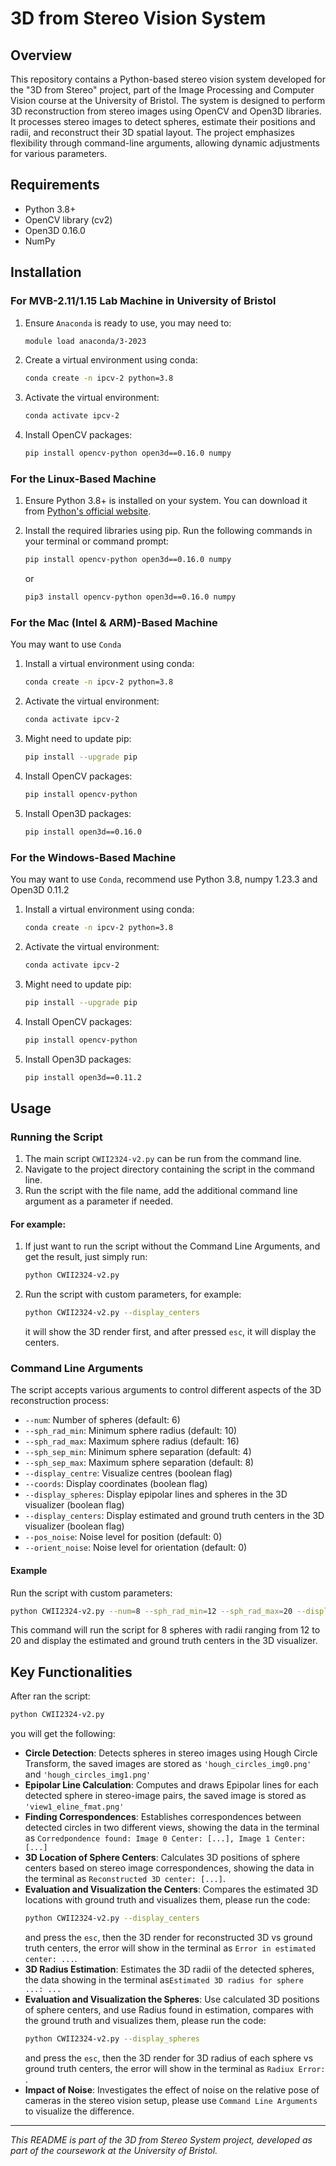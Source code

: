 # 3D from Stereo Vision System

## Overview
This repository contains a Python-based stereo vision system developed for the "3D from Stereo" project, part of the Image Processing and Computer Vision course at the University of Bristol. The system is designed to perform 3D reconstruction from stereo images using OpenCV and Open3D libraries. It processes stereo images to detect spheres, estimate their positions and radii, and reconstruct their 3D spatial layout. The project emphasizes flexibility through command-line arguments, allowing dynamic adjustments for various parameters.

## Requirements
- Python 3.8+ 
- OpenCV library (cv2) 
- Open3D 0.16.0 
- NumPy 

## Installation
### For MVB-2.11/1.15 Lab Machine in University of Bristol
1. Ensure ```Anaconda``` is ready to use, you may need to:
   ```bash
   module load anaconda/3-2023
   ```
2. Create a virtual environment using conda:  
   ```bash
   conda create -n ipcv-2 python=3.8
   ```
3. Activate the virtual environment:  
   ```bash
   conda activate ipcv-2
   ```
4. Install OpenCV packages:  
   ```bash
   pip install opencv-python open3d==0.16.0 numpy
   ```

### For the Linux-Based Machine
1. Ensure Python 3.8+ is installed on your system. You can download it from [Python's official website](https://www.python.org/downloads/).

2. Install the required libraries using pip. Run the following commands in your terminal or command prompt:

    ```bash
    pip install opencv-python open3d==0.16.0 numpy
    ```
   or  
    ```bash
   pip3 install opencv-python open3d==0.16.0 numpy
    ```

### For the Mac (Intel & ARM)-Based Machine
You may want to use ```Conda```  
1. Install a virtual environment using conda:  
    ```bash 
   conda create -n ipcv-2 python=3.8
   ```  
2. Activate the virtual environment:  
    ```bash
    conda activate ipcv-2
   ```  
3. Might need to update pip:  
    ```bash
    pip install --upgrade pip
    ```  
4. Install OpenCV packages:  
    ```bash
    pip install opencv-python
    ```  
5. Install Open3D packages:  
    ```bash
    pip install open3d==0.16.0
    ```  
### For the Windows-Based Machine
You may want to use ```Conda```, recommend use Python 3.8, numpy 1.23.3 and Open3D 0.11.2  
1. Install a virtual environment using conda:  
    ```bash 
   conda create -n ipcv-2 python=3.8
   ```  
2. Activate the virtual environment:  
    ```bash
    conda activate ipcv-2
   ```  
3. Might need to update pip:  
    ```bash
    pip install --upgrade pip
    ```  
4. Install OpenCV packages:  
    ```bash
    pip install opencv-python
    ```  
5. Install Open3D packages:  
    ```bash
    pip install open3d==0.11.2
    ```  

## Usage

### Running the Script
1. The main script ```CWII2324-v2.py``` can be run from the command line.  
2. Navigate to the project directory containing the script in the command line.  
3. Run the script with the file name, add the additional command line argument as a parameter if needed. 

#### For example:   
1. If just want to run the script without the Command Line Arguments, and get the result, just simply run:  
    ```bash
    python CWII2324-v2.py
    ```
2. Run the script with custom parameters, for example:  
    ```bash
    python CWII2324-v2.py --display_centers
    ```  
   it will show the 3D render first, and after pressed ```esc```, it will display the centers.

### Command Line Arguments
The script accepts various arguments to control different aspects of the 3D reconstruction process:

- `--num`: Number of spheres (default: 6)
- `--sph_rad_min`: Minimum sphere radius (default: 10)
- `--sph_rad_max`: Maximum sphere radius (default: 16)
- `--sph_sep_min`: Minimum sphere separation (default: 4)
- `--sph_sep_max`: Maximum sphere separation (default: 8)
- `--display_centre`: Visualize centres (boolean flag)
- `--coords`: Display coordinates (boolean flag)
- `--display_spheres`: Display epipolar lines and spheres in the 3D visualizer (boolean flag)
- `--display_centers`: Display estimated and ground truth centers in the 3D visualizer (boolean flag)
- `--pos_noise`: Noise level for position (default: 0)
- `--orient_noise`: Noise level for orientation (default: 0)

#### Example
Run the script with custom parameters:

```bash
python CWII2324-v2.py --num=8 --sph_rad_min=12 --sph_rad_max=20 --display_centers
```

This command will run the script for 8 spheres with radii ranging from 12 to 20 and display the estimated and ground truth centers in the 3D visualizer.

## Key Functionalities
After ran the script:  
```bash
python CWII2324-v2.py
```  
you will get the following:  
- **Circle Detection**: Detects spheres in stereo images using Hough Circle Transform, the saved images are stored as `````'hough_circles_img0.png'````` and `````'hough_circles_img1.png'`````  
- **Epipolar Line Calculation**: Computes and draws Epipolar lines for each detected sphere in stereo-image pairs, the saved image is stored as `````'view1_eline_fmat.png'`````  
- **Finding Correspondences**: Establishes correspondences between detected circles in two different views, showing the data in the terminal as ```Corredpondence found: Image 0 Center: [...], Image 1 Center: [...]```  
- **3D Location of Sphere Centers**: Calculates 3D positions of sphere centers based on stereo image correspondences, showing the data in the terminal as ```Reconstructed 3D center: [...]```.  
- **Evaluation and Visualization the Centers**: Compares the estimated 3D locations with ground truth and visualizes them, please run the code:  
   ```bash
   python CWII2324-v2.py --display_centers
   ```  
  and press the ```esc```, then the 3D render for reconstructed 3D vs ground truth centers, the error will show in the terminal as ```Error in estimated center: ...```.  
- **3D Radius Estimation**: Estimates the 3D radii of the detected spheres, the data showing in the terminal as```Estimated 3D radius for sphere ...: ...```  
- **Evaluation and Visualization the Spheres**: Use calculated 3D positions of sphere centers, and use Radius found in estimation, compares with the ground truth and visualizes them, please run the code:  
   ```bash
  python CWII2324-v2.py --display_spheres
   ```  
  and press the ```esc```, then the 3D render for 3D radius of each sphere vs ground truth centers, the error will show in the terminal as ```Radiux Error: ```.  
- **Impact of Noise**: Investigates the effect of noise on the relative pose of cameras in the stereo vision setup, please use ```Command Line Arguments``` to visualize the difference.  

---
*This README is part of the 3D from Stereo System project, developed as part of the coursework at the University of Bristol.*